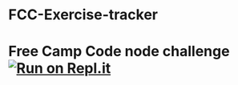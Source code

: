 # FCC-Exercise-tracker
Free Camp Code node challenge
[![Run on Repl.it](https://repl.it/badge/github/a26z/FCC-Exercise-tracker)](https://repl.it/github/a26z/FCC-Exercise-tracker)
=======